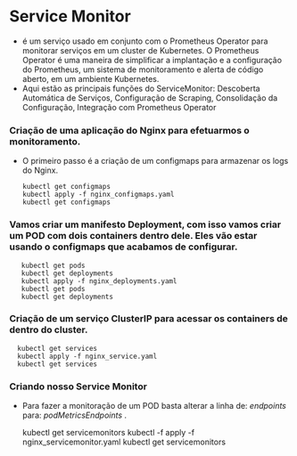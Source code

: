 # Service Monitor   

  - é um serviço usado em conjunto com o Prometheus Operator para monitorar serviços em um cluster de Kubernetes. O Prometheus Operator é uma maneira de simplificar a implantação e a configuração do Prometheus, um sistema de monitoramento e alerta de código aberto, em um ambiente Kubernetes. 
  - Aqui estão as principais funções do ServiceMonitor: Descoberta Automática de Serviços, Configuração de Scraping, Consolidação da Configuração, Integração com Prometheus Operator


### Criação de uma aplicação do Nginx para efetuarmos o monitoramento.

  - O primeiro passo é a criação de um configmaps para armazenar os logs do Nginx.

        kubectl get configmaps
        kubectl apply -f nginx_configmaps.yaml
        kubectl get configmaps

### Vamos criar um manifesto Deployment, com isso vamos criar um POD com dois containers dentro dele. Eles vão estar usando o configmaps que acabamos de configurar.

       kubectl get pods
       kubectl get deployments
       kubectl apply -f nginx_deployments.yaml
       kubectl get pods
       kubectl get deployments

### Criação de um serviço ClusterIP para acessar os containers de dentro do cluster.
  
      kubectl get services
      kubectl apply -f nginx_service.yaml
      kubectl get services

### Criando nosso Service Monitor

  - Para fazer a monitoração de um POD basta alterar a linha de: *endpoints* para: *podMetricsEndpoints* .
    
      kubectl get servicemonitors
      kubectl -f apply -f nginx_servicemonitor.yaml
      kubectl get servicemonitors
    